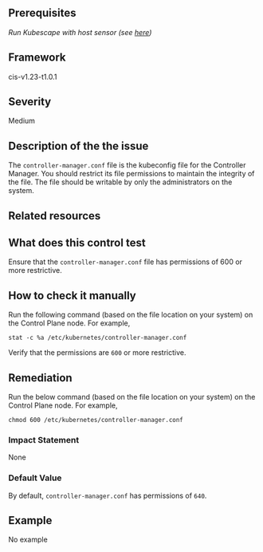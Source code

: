 ## Prerequisites
 *Run Kubescape with host sensor (see [here](https://hub.armo.cloud/docs/host-sensor))*
 
## Framework
cis-v1.23-t1.0.1
 
## Severity
Medium

## Description of the the issue
The `controller-manager.conf` file is the kubeconfig file for the Controller Manager. You should restrict its file permissions to maintain the integrity of the file. The file should be writable by only the administrators on the system.
 
## Related resources

 
## What does this control test
Ensure that the `controller-manager.conf` file has permissions of 600 or more restrictive.
 
## How to check it manually
Run the following command (based on the file location on your system) on the Control Plane node. For example,

 
```
stat -c %a /etc/kubernetes/controller-manager.conf

```
 Verify that the permissions are `600` or more restrictive.
## Remediation
Run the below command (based on the file location on your system) on the Control Plane node. For example,

 
```
chmod 600 /etc/kubernetes/controller-manager.conf

```
 
### Impact Statement
None
### Default Value
By default, `controller-manager.conf` has permissions of `640`.
## Example
No example
